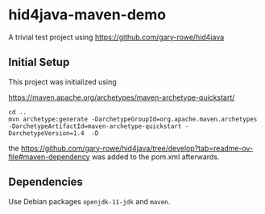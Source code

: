 # hid4java-maven-demo
A trivial test project using https://github.com/gary-rowe/hid4java

## Initial Setup
This project was initialized using

https://maven.apache.org/archetypes/maven-archetype-quickstart/

```
cd ..
mvn archetype:generate -DarchetypeGroupId=org.apache.maven.archetypes -DarchetypeArtifactId=maven-archetype-quickstart -DarchetypeVersion=1.4  -D
```

the https://github.com/gary-rowe/hid4java/tree/develop?tab=readme-ov-file#maven-dependency was added to the pom.xml afterwards.

## Dependencies

Use Debian packages `openjdk-11-jdk` and `maven`.

